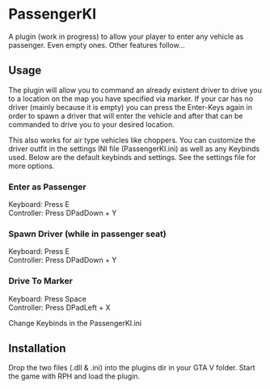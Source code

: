 # PassengerKI
A plugin (work in progress) to allow your player to enter any vehicle as passenger. Even empty ones. 
Other features follow...


## Usage
The plugin will allow you to command an already existent driver to drive you to a location on the map you have specified via marker. 
If your car has no driver (mainly because it is empty) you can press the Enter-Keys again in order to spawn a driver that will enter the vehicle and after that can be commanded to drive you to your desired location.

This also works for air type vehicles like choppers. You can customize the driver outfit in the settings INI file (PassengerKI.ini) as well as any Keybinds used. 
Below are the default keybinds and settings.  See the settings file for more options. 

### Enter as Passenger
Keyboard: Press E <br>
Controller: Press DPadDown + Y

### Spawn Driver (while in passenger seat)
Keyboard: Press E <br>
Controller: Press DPadDown + Y

### Drive To Marker
Keyboard: Press Space <br>
Controller: Press DPadLeft + X

Change Keybinds in the PassengerKI.ini 

## Installation

Drop the two files (.dll & .ini) into the plugins dir in your GTA V folder.
Start the game with RPH and load the plugin. 
